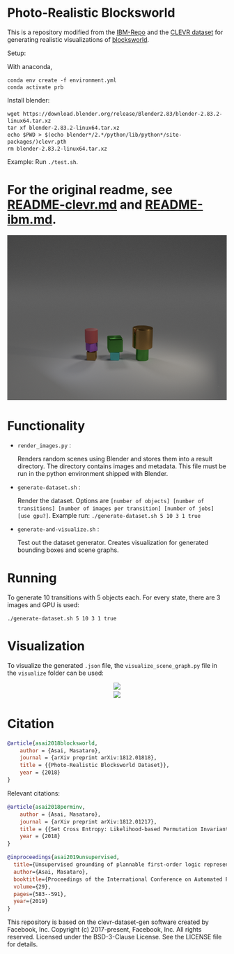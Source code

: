 
# Photo-Realistic Blocksworld 

This is a repository modified from the [IBM-Repo](https://github.com/ibm/photorealistic-blocksworld) and the  [CLEVR dataset](https://github.com/facebookresearch/clevr-dataset-gen)
for generating realistic visualizations of [blocksworld](https://en.wikipedia.org/wiki/Blocks_world).


Setup:

With anaconda,

```
conda env create -f environment.yml
conda activate prb
```

Install blender:

```
wget https://download.blender.org/release/Blender2.83/blender-2.83.2-linux64.tar.xz
tar xf blender-2.83.2-linux64.tar.xz
echo $PWD > $(echo blender*/2.*/python/lib/python*/site-packages/)clevr.pth
rm blender-2.83.2-linux64.tar.xz
```

Example: Run `./test.sh`.

For the original readme, see [README-clevr.md](README-clevr.md) and [README-ibm.md](README-ibm.md).
=
<div align="center">
  <img src="example/image/CLEVR_new_010000.png" width="800px">
</div>

# Functionality

+ `render_images.py` : 
  
  Renders random scenes using Blender and stores them into a result directory.
  The directory contains images and metadata.
  This file must be run in the python environment shipped with Blender.

+ `generate-dataset.sh` :

  Render the dataset. Options are ```[number of objects] [number of transitions] [number of images per transition] [number of jobs] [use gpu?]```. Example run:
  ```./generate-dataset.sh 5 10 3 1 true``` 


+ `generate-and-visualize.sh` :

  Test out the dataset generator. Creates visualization for generated bounding boxes and scene graphs.

# Running

To generate 10 transitions with 5 objects each. For every state, there are 3 images and GPU is used:

    ./generate-dataset.sh 5 10 3 1 true

# Visualization

To visualize the generated ```.json``` file, the ```visualize_scene_graph.py``` file in the ```visualize``` folder can be used:

<div align="center">
  <img src="example/image/visualize_photo.png" width="500px">
</div>
<div align="center">
  <img src="example/image/Visualize.png" width="500px">
</div>


# Citation

``` bibtex
@article{asai2018blocksworld,
	author = {Asai, Masataro},
	journal = {arXiv preprint arXiv:1812.01818},
	title = {{Photo-Realistic Blocksworld Dataset}},
	year = {2018}
}
```

Relevant citations:

``` bibtex
@article{asai2018perminv,
	author = {Asai, Masataro},
	journal = {arXiv preprint arXiv:1812.01217},
	title = {{Set Cross Entropy: Likelihood-based Permutation Invariant Loss Function for Probability Distributions}},
	year = {2018}
}
```

``` bibtex
@inproceedings{asai2019unsupervised,
  title={Unsupervised grounding of plannable first-order logic representation from images},
  author={Asai, Masataro},
  booktitle={Proceedings of the International Conference on Automated Planning and Scheduling},
  volume={29},
  pages={583--591},
  year={2019}
}
```



This repository is based on the clevr-dataset-gen software created by Facebook, Inc.
Copyright (c) 2017-present, Facebook, Inc. All rights reserved.
Licensed under the BSD-3-Clause License. See the LICENSE file for details.

